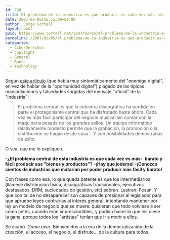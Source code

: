 ```yaml
---
id: 720
title: El problema de la industria es que producir es cada vez más fácil ??!!
date: 2007-02-05T15:15:09+00:00
author: Jorge Cortell
layout: post
guid: https://www.cortell.net/2007/02/05/el-problema-de-la-industria-es-que-producir-es-cada-vez-mas-facil/
permalink: /2007/02/05/el-problema-de-la-industria-es-que-producir-es-cada-vez-mas-facil/
categories:
  - CiberDerechos
  - Copyfight
  - General
  - Rants
  - Technology
---
```

Según <a target="_blank" title="Expansión" href="https://www.expansion.com/edicion/expansion/economia_y_politica/sociedad_y_cultura/es/desarrollo/732144.html">este artí­culo</a> (que habla muy sintomáticamente del "enemigo digital", en vez de hablar de la "oportunidad digital") plagado de las tí­picas manipulaciones y falsedades surgidas del mensaje "oficial" de la "industria":

> <span class="not-cue">El problema central es que la industria discográfica ha perdido en parte el protagonismo central que ha disfrutado hasta ahora. Cada vez es más fácil participar del negocio musical sin contar con la maquinaria pesada de los grandes sellos. Un equipo informático relativamente modesto permite que la grabación, la promoción o la distribución se hagan desde casa... Y con posibilidades demostradas de éxito.</span>

O sea, que me lo expliquen.

**-¿El problema central de esta industria es que cada vez es más-  barato y fácil producir sus "bienes y productos"? -¡Hay que joderse! -¡Conozco cientos de industrias que matarí­an por poder producir más fácil y barato!**

Con frases como esa, lo que queda patente es que los intermediarios (llámese distribución fí­sica, discográficas tradicionales, ejecutivos desfasados, DRM, suciedades de gestión, etc) sobran. Lastran. Pesan. Y que con tal de no desaparecer son capaces de presionar al legislador para que apruebe leyes contrarias al interés general, intentando mantener por ley un modelo de negocio que se muere: quisieran que todo volviese a ser como antes, cuando eran imprescindibles, y podí­an hacer lo que les diese la gana, porque todos los "artistas" tení­an que ir a morir a ellos.

Se acabó. _Game over_. Bienvenidos a la era de la democratización de la creación, el acceso, el negocio, el disfrute... de la cultura para todos.